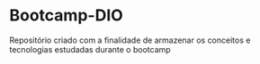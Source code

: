 # Bootcamp-DIO
Repositório criado com a finalidade de armazenar os conceitos e tecnologias estudadas durante o bootcamp 
